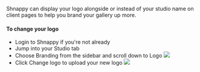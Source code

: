 Shnappy can display your logo alongside or instead of your studio name on client pages to help you brand your gallery up more.

#### To change your logo

* Login to Shnappy if you're not already
* Jump into your Studio tab
* Choose Branding from the sidebar and scroll down to Logo <img src="%image_url%/branding/logo/shot1.png">
* Click Change logo to upload your new logo <img src="%image_url%/branding/logo/shot2.png">
